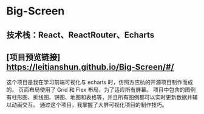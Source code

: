 
# Big-Screen
## 技术栈：React、ReactRouter、Echarts
## [项目预览链接]　&ensp;     https://leitianshun.github.io/Big-Screen/#/

这个项目是我在学习前端可视化与 echarts 时，仿照方应杭的开源项目制作而成的。
页面布局使用了 Grid 和 Flex 布局，为了适应所有屏幕。
项目中包含的图例有柱形图、折线图、饼图、地图和表格等，并且所有图例都可以实时更新数据并辅以动画交互。
通过这个项目，我掌握了大屏可视化项目的制作技巧。
